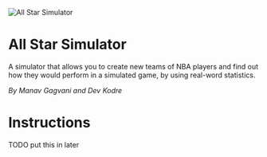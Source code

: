 ![All Star Simulator](https://github.com/mgagvani/allstarsimulator/blob/main/Logo.png)

All Star Simulator
==================

A simulator that allows you to create new teams
of NBA players and find out how they would
perform in a simulated game, by using real-word
statistics.

*By Manav Gagvani and Dev Kodre*

Instructions
============

TODO put this in later
